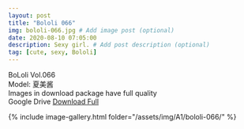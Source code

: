 ```yaml
---
layout: post
title: "Bololi 066"
img: bololi-066.jpg # Add image post (optional)
date: 2020-08-10 07:05:00
description: Sexy girl. # Add post description (optional)
tag: [cute, sexy, Bololi]
---
```

BoLoli Vol.066  
Model: 夏美酱                                           
Images in download package have full quality                    
Google Drive [Download Full](http://gestyy.com/ewF58a)

{% include image-gallery.html folder="/assets/img/A1/bololi-066/" %}
